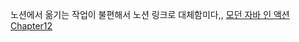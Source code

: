 노션에서 옮기는 작업이 불편해서 노션 링크로 대체함미다,,
[모던 자바 인 액션 Chapter12](https://thuthi.notion.site/Chapter12-097d063aac4148b6aed96c9e41e11547)